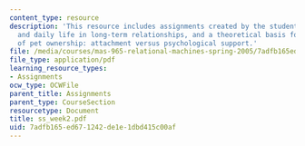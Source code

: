 ```yaml
---
content_type: resource
description: 'This resource includes assignments created by the students on interaction
  and daily life in long-term relationships, and a theoretical basis for health benefits
  of pet ownership: attachment versus psychological support.'
file: /media/courses/mas-965-relational-machines-spring-2005/7adfb165ed671242de1e1dbd415c00af_ss_week2.pdf
file_type: application/pdf
learning_resource_types:
- Assignments
ocw_type: OCWFile
parent_title: Assignments
parent_type: CourseSection
resourcetype: Document
title: ss_week2.pdf
uid: 7adfb165-ed67-1242-de1e-1dbd415c00af
---
```


